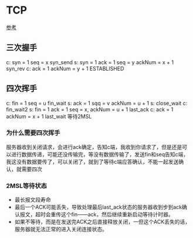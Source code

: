 # TCP
[参考](https://juejin.cn/post/6844903958624878606#heading-7)
## 三次握手
c: syn = 1 seq = x  syn_send
s: syn = 1 ack = 1 seq = y ackNum = x + 1  syn_rev
c: ack = 1 ackNum = y + 1 ESTABLISHED
## 四次挥手
c: fin = 1 seq = u fin_wait
s: ack = 1 sqq = v ackNum = u + 1 s: close_wait c: fin_wait2
s: fin = 1 ack = 1 seq = x, ackNum = u + 1 last_ack
c: ack = 1 ackNum = x + 1 last_wait 等待2MSL
### 为什么需要四次挥手
服务器收到关闭请求，会进行ack确定，告知c端，我收到你请求了，但是还是可以进行数据传递，可能还没传输完，等没有数据传输了，发送fin和seq告知c端，我这没有数据要传了，可以关闭了，就到了等待c端应答确认，不能一起发送确认，就需要四次

### 2MSL等待状态
- 最长报文段寿命
- 最后一个ACK可能丢失，导致处理最后last_ack状态的服务器收到步到ack确认报文，超时会重传这个fin——ack，然后继续重新启动等待计时器。
- 如果不等待，而是在发送完ACK之后直接释放关闭，一但这个ACK丢失的话，服务器就无法正常的进入关闭连接状态。